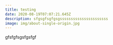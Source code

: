 ```yaml
---
title: testing
date: 2020-08-19T07:07:21.645Z
description: sfgsgfsgfgsgssssssssssssssssssssss
image: img/about-single-origin.jpg
---
```

gfsfgfsgsfgsfgf